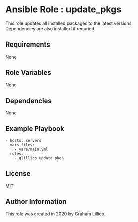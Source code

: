 # Ansible Role : update_pkgs

This role updates all installed packages to the latest versions. Dependencies are also installed if requried.

## Requirements

None

## Role Variables

None

## Dependencies

None

## Example Playbook

    - hosts: servers
      vars_files:
        - vars/main.yml
      roles:
        - glillico.update_pkgs

## License

MIT

## Author Information

This role was created in 2020 by Graham Lillico.